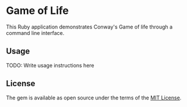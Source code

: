 Game of Life
============

This Ruby application demonstrates Conway's Game of life through a command line interface. 



## Usage

TODO: Write usage instructions here


## License

The gem is available as open source under the terms of the [MIT License](http://opensource.org/licenses/MIT).

